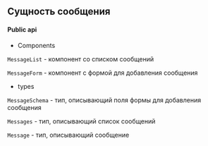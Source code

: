 ## Сущность сообщения

#### Public api

- Components

`MessageList` - компонент со списком сообщений

`MessageForm` - компонент с формой для добавления сообщения

- types

`MessageSchema` - тип, описывающий поля формы для добавления сообщения

`Messages` - тип, описывающий список сообщений

`Message` - тип, описывающий сообщение
